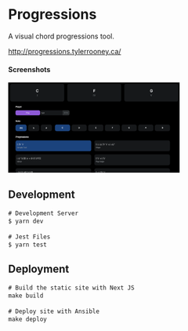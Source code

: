# Progressions

A visual chord progressions tool.

http://progressions.tylerrooney.ca/

#### Screenshots

<img src="https://raw.githubusercontent.com/trooney/progressions/master/docs/screenshot-1.png" width="350">

## Development

```
# Development Server
$ yarn dev

# Jest Files
$ yarn test
```

## Deployment

```
# Build the static site with Next JS
make build

# Deploy site with Ansible
make deploy
```
